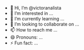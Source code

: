 - 👋 Hi, I’m @victoranalista
- 👀 I’m interested in ...
- 🌱 I’m currently learning ...
- 💞️ I’m looking to collaborate on ...
- 📫 How to reach me ...
- 😄 Pronouns: ...
- ⚡ Fun fact: ...

<!---
victoranalista/victoranalista is a ✨ special ✨ repository because its `README.md` (this file) appears on your GitHub profile.
You can click the Preview link to take a look at your changes.
--->

